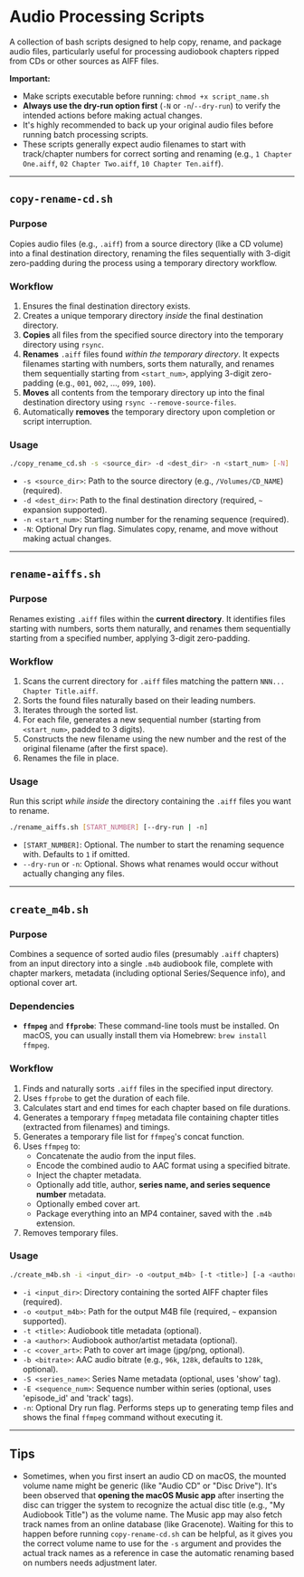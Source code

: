 # Audio Processing Scripts

A collection of bash scripts designed to help copy, rename, and package audio files, particularly useful for processing audiobook chapters ripped from CDs or other sources as AIFF files.

**Important:**

-   Make scripts executable before running: `chmod +x script_name.sh`
-   **Always use the dry-run option first** (`-N` or `-n`/`--dry-run`) to verify the intended actions before making actual changes.
-   It's highly recommended to back up your original audio files before running batch processing scripts.
-   These scripts generally expect audio filenames to start with track/chapter numbers for correct sorting and renaming (e.g., `1 Chapter One.aiff`, `02 Chapter Two.aiff`, `10 Chapter Ten.aiff`).

---

## `copy-rename-cd.sh`

### Purpose

Copies audio files (e.g., `.aiff`) from a source directory (like a CD volume) into a final destination directory, renaming the files sequentially with 3-digit zero-padding during the process using a temporary directory workflow.

### Workflow

1.  Ensures the final destination directory exists.
2.  Creates a unique temporary directory _inside_ the final destination directory.
3.  **Copies** all files from the specified source directory into the temporary directory using `rsync`.
4.  **Renames** `.aiff` files found _within the temporary directory_. It expects filenames starting with numbers, sorts them naturally, and renames them sequentially starting from `<start_num>`, applying 3-digit zero-padding (e.g., `001`, `002`, ..., `099`, `100`).
5.  **Moves** all contents from the temporary directory up into the final destination directory using `rsync --remove-source-files`.
6.  Automatically **removes** the temporary directory upon completion or script interruption.

### Usage

```bash
./copy_rename_cd.sh -s <source_dir> -d <dest_dir> -n <start_num> [-N]
```

-   `-s <source_dir>`: Path to the source directory (e.g., `/Volumes/CD_NAME`) (required).
-   `-d <dest_dir>`: Path to the final destination directory (required, `~` expansion supported).
-   `-n <start_num>`: Starting number for the renaming sequence (required).
-   `-N`: Optional Dry run flag. Simulates copy, rename, and move without making actual changes.

---

## `rename-aiffs.sh`

### Purpose

Renames existing `.aiff` files within the **current directory**. It identifies files starting with numbers, sorts them naturally, and renames them sequentially starting from a specified number, applying 3-digit zero-padding.

### Workflow

1.  Scans the current directory for `.aiff` files matching the pattern `NNN... Chapter Title.aiff`.
2.  Sorts the found files naturally based on their leading numbers.
3.  Iterates through the sorted list.
4.  For each file, generates a new sequential number (starting from `<start_num>`, padded to 3 digits).
5.  Constructs the new filename using the new number and the rest of the original filename (after the first space).
6.  Renames the file in place.

### Usage

Run this script _while inside_ the directory containing the `.aiff` files you want to rename.

```bash
./rename_aiffs.sh [START_NUMBER] [--dry-run | -n]
```

-   `[START_NUMBER]`: Optional. The number to start the renaming sequence with. Defaults to `1` if omitted.
-   `--dry-run` or `-n`: Optional. Shows what renames would occur without actually changing any files.

---

## `create_m4b.sh`

### Purpose

Combines a sequence of sorted audio files (presumably `.aiff` chapters) from an input directory into a single `.m4b` audiobook file, complete with chapter markers, metadata (including optional Series/Sequence info), and optional cover art.

### Dependencies

-   **`ffmpeg`** and **`ffprobe`**: These command-line tools must be installed. On macOS, you can usually install them via Homebrew: `brew install ffmpeg`.

### Workflow

1.  Finds and naturally sorts `.aiff` files in the specified input directory.
2.  Uses `ffprobe` to get the duration of each file.
3.  Calculates start and end times for each chapter based on file durations.
4.  Generates a temporary `ffmpeg` metadata file containing chapter titles (extracted from filenames) and timings.
5.  Generates a temporary file list for `ffmpeg`'s concat function.
6.  Uses `ffmpeg` to:
    -   Concatenate the audio from the input files.
    -   Encode the combined audio to AAC format using a specified bitrate.
    -   Inject the chapter metadata.
    -   Optionally add title, author, **series name, and series sequence number** metadata.
    -   Optionally embed cover art.
    -   Package everything into an MP4 container, saved with the `.m4b` extension.
7.  Removes temporary files.

### Usage

```bash
./create_m4b.sh -i <input_dir> -o <output_m4b> [-t <title>] [-a <author>] [-c <cover_art.jpg>] [-b <bitrate>] [-S <series_name>] [-E <sequence_num>] [-n]
```

-   `-i <input_dir>`: Directory containing the sorted AIFF chapter files (required).
-   `-o <output_m4b>`: Path for the output M4B file (required, `~` expansion supported).
-   `-t <title>`: Audiobook title metadata (optional).
-   `-a <author>`: Audiobook author/artist metadata (optional).
-   `-c <cover_art>`: Path to cover art image (jpg/png, optional).
-   `-b <bitrate>`: AAC audio bitrate (e.g., `96k`, `128k`, defaults to `128k`, optional).
-   `-S <series_name>`: Series Name metadata (optional, uses 'show' tag).
-   `-E <sequence_num>`: Sequence number within series (optional, uses 'episode_id' and 'track' tags).
-   `-n`: Optional Dry run flag. Performs steps up to generating temp files and shows the final `ffmpeg` command without executing it.

---

## Tips

-   Sometimes, when you first insert an audio CD on macOS, the mounted volume name might be generic (like "Audio CD" or "Disc Drive"). It's been observed that **opening the macOS Music app** after inserting the disc can trigger the system to recognize the actual disc title (e.g., "My Audiobook Title") as the volume name. The Music app may also fetch track names from an online database (like Gracenote). Waiting for this to happen before running `copy-rename-cd.sh` can be helpful, as it gives you the correct volume name to use for the `-s` argument and provides the actual track names as a reference in case the automatic renaming based on numbers needs adjustment later.

